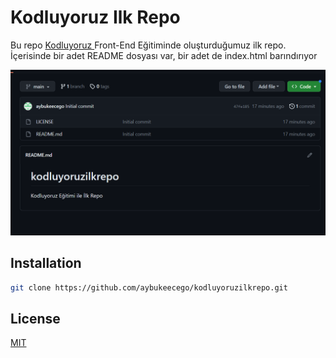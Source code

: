 # Kodluyoruz Ilk Repo
Bu repo [Kodluyoruz ](https://www.kodluyoruz.org/) Front-End Eğitiminde oluşturduğumuz ilk repo. İçerisinde bir adet README dosyası var, bir adet de index.html barındırıyor

![ilkrepo](img/kodluyoruzilkrepo.png)

## Installation
```bash
git clone https://github.com/aybukeecego/kodluyoruzilkrepo.git

```

## License

[MIT](https://choosealicense.com/licenses/mit/)

